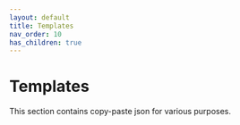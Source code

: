 ```yaml
---
layout: default
title: Templates
nav_order: 10
has_children: true
---
```


# Templates 

This section contains copy-paste json for various purposes.